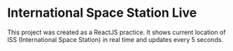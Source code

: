 # International Space Station Live
This project was created as a ReactJS practice. It shows current location of ISS (International Space Station) in real time and updates every 5 seconds.
